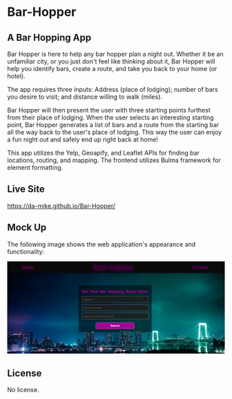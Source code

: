 # Bar-Hopper

## A Bar Hopping App

Bar Hopper is here to help any bar hopper plan a night out. Whether it be an unfamiliar city, or you just don't feel like thinking about it, Bar Hopper will help you identify bars, create a route, and take you back to your home (or hotel).

The app requires three inputs: Address (place of lodging); number of bars you desire to visit; and distance willing to walk (miles).

Bar Hopper will then present the user with three starting points furthest from their place of lodging. When the user selects an interesting starting point, Bar Hopper generates a list of bars and a route from the starting bar all the way back to the user's place of lodging. This way the user can enjoy a fun night out and safely end up right back at home!

This app utilizes the Yelp, Geoapify, and Leaflet APIs for finding bar locations, routing, and mapping. The frontend utilizes Bulma framework for element formatting.

## Live Site

https://da-mike.github.io/Bar-Hopper/

## Mock Up

The following image shows the web application's appearance and functionality:

![The Bar Hopper app includes a search option where you can find the best bar hopping route.](./assets/images/mockup.png)

## License

No license.